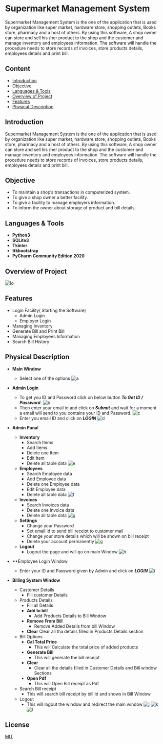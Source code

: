 
# Supermarket Management System

Supermarket Management System is the one of the application that is used by organization like super market, hardware store, shopping outlets, Books store, pharmacy and a host of others. 
By using this software, A shop owner can store and sell his /her  product to  the shop and the customer and manage inventory and employees information. The software will handle the procedure needs to store records of invoices, store products details, employees details and print bill. 


## Content

 - [Introduction](https://awesomeopensource.com/project/elangosundar/awesome-README-templates)
 - [Objective](https://github.com/matiassingers/awesome-readme)
 - [Languages & Tools](https://bulldogjob.com/news/449-how-to-write-a-good-readme-for-your-github-project)
 - [Overview of Project]()
 - [Features]()
 - [Physical Description]()

## Introduction

Supermarket Management System is the one of the application that is used by organization like super market, hardware store, shopping outlets, Books store, pharmacy and a host of others. By using this software, A shop owner can store and sell his /her product to the shop and the customer and manage inventory and employees information. The software will handle the procedure needs to store records of invoices, store products details, employees details and print bill.

## Objective
 - To maintain a shop’s transactions in computerized system.
 - To give a shop owner a better facility.
 - To give a facility to manage employers information.
 - To inform the owner about storage of product and bill details.

## Languages & Tools
 - **Python3**
 - **SQLite3**
 - **Tkinter**
 - **ttkbootstrap**
 - **PyCharm Community Edition 2020**

## Overview of Project
![lo](Gallery\s.PNG)

## Features
 - Login Facility( Starting the Software)
    - Admin Login
    - Employer Login
 - Managing Inventory
 - Generate Bill and Print Bill 
 - Managing Employees Information
 - Search Bill History

## Physical Description
 - **Main Window**
    - Select one of the options
    ![a](Gallery\a.PNG)
 - **Admin Login**
    - To get you ID and Password click on below button _**To Get ID / Password**_.
    ![b](Gallery\b.PNG)
    - Then enter your email id and click on _**Submit**_ and wait for a moment a email will send to you contains your ID and Password.
    ![c](Gallery\c.PNG)
    - Enter you email ID and click on _**LOGIN**_
    ![d](Gallery\d.PNG)
 - **Admin Panal**
    
    - **Inventory**
        - Search Items
        - Add Items
        - Delete one Item
        - Edit Item
        - Delete all table data 
        ![e](Gallery\e.PNG)
    - **Employees**
        - Search Employee data
        - Add Employee data
        - Delete one Employee data
        - Edit Employee data
        - Delete all table data 
        ![f](Gallery\f.PNG)
    - **Invoices**
        - Search Invoices data
        - Delete one Invoice data
        - Delete all table data 
        ![g](Gallery\g.PNG)
    - **Settings**
        - Change your Password
        - Set email id to send bill receipt to customer mail
        - Change your store details which will be shown on bill receipt
        - Delete your account permanently
        ![g](Gallery\g.PNG)
    - **Logout**
        - Logout the page and will go on main Window
        ![h](Gallery\h.PNG)

- **Employee Login Window
    - Enter your ID and Password given by Admin and click on _**LOGIN**_
    ![i](Gallery\i.PNG)
- **Billing System Window**
    - Customer Details 
        - Fill customer Details
    - Products Details
        - Fill all Details
        - **Add to bill**
            - Add Products Details to Bill Window
        - **Remove From Bill**
            - Remove Added Details from bill Window
        - **Clear**
            Clear all tha details filled in Products Details section
    - Bill Options
        - **Cal Total Price**
            - This will Calculate the total price of added products
        - **Generate Bill**
            - This will generate the bill receipt
        - **Clear**
            - Clear all the details filled in Customer Details and Bill window Sections
        - **Open Pdf**
            - This will Open Bill receipt as Pdf
    - Search Bill receipt
        - This will search bill receipt by bill Id and shows in Bill Window
    - Logout    
        - This will logout the window and redirect the main window 
    ![j](Gallery\j.PNG)
    ![k](Gallery\k.PNG)
    ![l](Gallery\l.PNG)



## License

[MIT](https://choosealicense.com/licenses/mit/)


